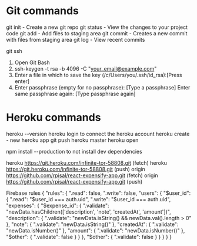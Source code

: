 # Git commands

git init - Create a new git repo
git status - View the changes to your project code
git add - Add files to staging area
git commit - Creates a new commit with files from staging area
git log - View recent commits

git ssh

1. Open Git Bash
2. ssh-keygen -t rsa -b 4096 -C "your_email@example.com"
3. Enter a file in which to save the key (/c/Users/you/.ssh/id_rsa):[Press enter]
4. Enter passphrase (empty for no passphrase): [Type a passphrase]
Enter same passphrase again: [Type passphrase again]

# Heroku commands

heroku --version
heroku login to connect the heroku account
heroku create - new heroku app
git push heroku master
heroku open

npm install --production to not install dev dependencies

heroku  https://git.heroku.com/infinite-tor-58808.git (fetch)
heroku  https://git.heroku.com/infinite-tor-58808.git (push)
origin  https://github.com/rpisal/react-expensify-app.git (fetch)
origin  https://github.com/rpisal/react-expensify-app.git (push)

Firebase rules
{
  "rules": {
    ".read": false,
    ".write": false,
    "users": {
      "$user_id": {
        ".read": "$user_id === auth.uid",
        ".write": "$user_id === auth.uid",
        "expenses": {
          "$expense_id": {
            ".validate": "newData.hasChildren(['description', 'note', 'createdAt', 'amount'])",
            "description": {
              ".validate": "newData.isString() && newData.val().length > 0"
            },
            "note": {
              ".validate": "newData.isString()"
            },
            "createdAt": {
              ".validate": "newData.isNumber()"
            },
            "amount": {
              ".validate": "newData.isNumber()"
            },
            "$other": {
          		".validate": false
        		}
          }
        },
        "$other": {
          ".validate": false
        }
      }
    }
  }
}